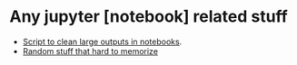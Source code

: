 # Any jupyter [notebook] related stuff
- [Script to clean large outputs in notebooks](clean_large_notebook_outputs.py).
- [Random stuff that hard to memorize](useful_comands.sh)
